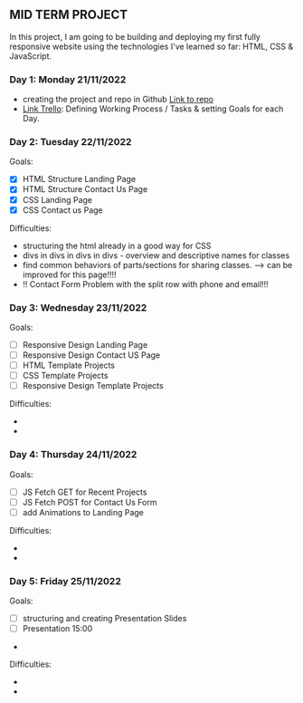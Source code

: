 ## **MID TERM PROJECT**

In this project, I am going to be building and deploying my first fully responsive website using the technologies I've learned so far: HTML, CSS & JavaScript.

### **Day 1: Monday 21/11/2022**

- creating the project and repo in Github [Link to repo](https://github.com/RaphaelaPrammer/Ironhack-Mid-Term-Project)
- [Link Trello](https://trello.com/invite/b/PZeaRVi5/ATTI27af32fcf6f75621071ad0ca78ac3bd14647BD19/mid-term-project): Defining Working Process / Tasks & setting Goals for each Day.

### **Day 2: Tuesday 22/11/2022**

Goals:

- [x] HTML Structure Landing Page
- [x] HTML Structure Contact Us Page
- [x] CSS Landing Page
- [x] CSS Contact us Page

Difficulties:

- structuring the html already in a good way for CSS
- divs in divs in divs in divs - overview and descriptive names for classes
- find common behaviors of parts/sections for sharing classes. --> can be improved for this page!!!!
- !! Contact Form Problem with the split row with phone and email!!!

### **Day 3: Wednesday 23/11/2022**

Goals:

- [ ] Responsive Design Landing Page
- [ ] Responsive Design Contact US Page
- [ ] HTML Template Projects
- [ ] CSS Template Projects
- [ ] Responsive Design Template Projects

Difficulties:

-
-

### **Day 4: Thursday 24/11/2022**

Goals:

- [ ] JS Fetch GET for Recent Projects
- [ ] JS Fetch POST for Contact Us Form
- [ ] add Animations to Landing Page

Difficulties:

-
-

### **Day 5: Friday 25/11/2022**

Goals:

- [ ] structuring and creating Presentation Slides
- [ ] Presentation 15:00
-

Difficulties:

-
-
